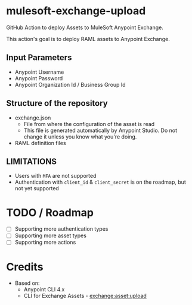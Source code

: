 # mulesoft-exchange-upload
GitHub Action to deploy Assets to MuleSoft Anypoint Exchange.  

This action's goal is to deploy RAML assets to Anypoint Exchange.  

## Input Parameters
- Anypoint Username
- Anypoint Password
- Anypoint Organization Id / Business Group Id

## Structure of the repository
- exchange.json
  - File from where the configuration of the asset is read
  - This file is generated automatically by Anypoint Studio. Do not change it unless you know what you're doing.
- RAML definition files

## LIMITATIONS
- Users with `MFA` are not supported
- Authentication with `client_id` & `client_secret` is on the roadmap, but not yet supported

# TODO / Roadmap
- [ ] Supporting more authentication types
- [ ] Supporting more asset types
- [ ] Supporting more actions
# Credits
- Based on:
  - Anypoint CLI 4.x
  - CLI for Exchange Assets - [exchange:asset:upload](https://docs.mulesoft.com/anypoint-cli/4.x/exchange-assets#exchange-asset-upload)
